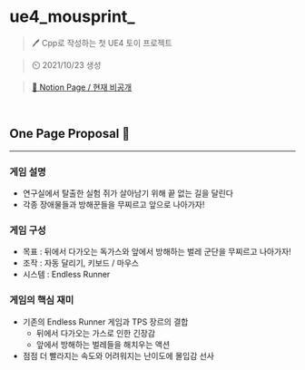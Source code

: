 # ue4_mousprint_

> 🖊️ Cpp로 작성하는 첫 UE4 토이 프로젝트 

> ⏲️ 2021/10/23 생성

> [📜 Notion Page / 현재 비공개](https://oriburger.notion.site/Mousprint-94fa53a30a514273af9dec54c3910555)

<br>

## One Page Proposal 📜

---

### 게임 설명

- 연구실에서 탈출한 실험 쥐가 살아남기 위해 끝 없는 길을 달린다
- 각종 장애물들과 방해꾼들을 무찌르고 앞으로 나아가자!

### 게임 구성

- 목표 : 뒤에서 다가오는 독가스와 앞에서 방해하는 벌레 군단을 무찌르고 나아가자!
- 조작 : 자동 달리기, 키보드 / 마우스
- 시스템 : Endless Runner

### 게임의 핵심 재미

- 기존의 Endless Runner 게임과 TPS 장르의 결합
    - 뒤에서 다가오는 가스로 인한 긴장감
    - 앞에서 방해하는 벌레들을 해치우는 액션
- 점점 더 빨라지는 속도와 어려워지는 난이도에 몰입감 선사

<br>
